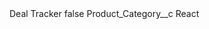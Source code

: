 <?xml version="1.0" encoding="UTF-8"?>
<CustomMetadata xmlns="http://soap.sforce.com/2006/04/metadata" xmlns:xsi="http://www.w3.org/2001/XMLSchema-instance" xmlns:xsd="http://www.w3.org/2001/XMLSchema">
    <label>Deal Tracker</label>
    <protected>false</protected>
    <values>
        <field>Product_Category__c</field>
        <value xsi:type="xsd:string">React</value>
    </values>
</CustomMetadata>
